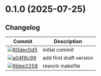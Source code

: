 
<!-- 0.1.0 -->

# 0.1.0 (2025-07-25)

## Changelog

| Commit | Description |
| -- | -- |
| [![60dec0d5](https://img.shields.io/badge/60dec0d5-feat-blue)](https://github.com/tornermarton/gotmpl/commit/60dec0d5005acce8325fe3cbe616403cac011502) | initial commit |
| [![a04f8c99](https://img.shields.io/badge/a04f8c99-feat-blue)](https://github.com/tornermarton/gotmpl/commit/a04f8c99d26895c08b3bd4645bc68d1fec25e895) | add first draft version |
| [![6bbe2258](https://img.shields.io/badge/6bbe2258-feat-blue)](https://github.com/tornermarton/gotmpl/commit/6bbe225859ea10ece10ae5f599cdf5e4f096ad2a) | rework makefile |

<!-- 0.1.0 -->
